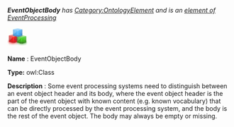 ___EventObjectBody__ 
 has
 [Category:OntologyElement](../../Category/OntologyElement "Category:OntologyElement") 
 and is an
 [element of](../../Property/ElementOf "Property:ElementOf") 
[EventProcessing](../../Submissions/EventProcessing "Submissions:EventProcessing")_




  





[![Class](../public/images/thumb/2/27/Class.gif/45px-Class.gif)](../../Image/Class.gif "Class")


__Name__ 
 : EventObjectBody
 



__Type:__ 
 owl:Class
 



__Description__ 
 : Some event processing systems need to distinguish between an event object header and its body, where the event object header is the part of the event object with known content (e.g. known vocabulary) that can be directly processed by the event processing system, and the body is the rest of the event object. The body may always be empty or missing.
